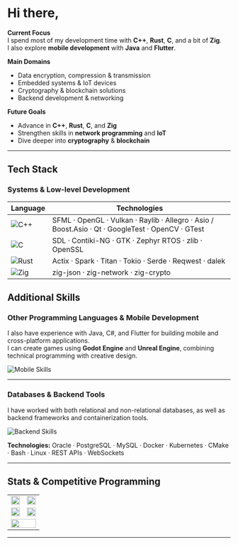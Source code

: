 # Hi there,

**Current Focus**  
I spend most of my development time with **C++**, **Rust**, **C**, and a bit of **Zig**.  
I also explore **mobile development** with **Java** and **Flutter**.

**Main Domains**  
- Data encryption, compression & transmission  
- Embedded systems & IoT devices  
- Cryptography & blockchain solutions  
- Backend development & networking  

**Future Goals**  
- Advance in **C++**, **Rust**, **C**, and **Zig**  
- Strengthen skills in **network programming** and **IoT**  
- Dive deeper into **cryptography** & **blockchain**  

---

## Tech Stack

### Systems & Low-level Development  

| Language | Technologies |
|----------|--------------|
|  ![C++](https://skillicons.dev/icons?i=cpp)| SFML · OpenGL · Vulkan · Raylib · Allegro · Asio / Boost.Asio · Qt · GoogleTest · OpenCV · GTest|
|  ![C](https://skillicons.dev/icons?i=c)| SDL · Contiki-NG · GTK · Zephyr RTOS · zlib · OpenSSL |
|  ![Rust](https://skillicons.dev/icons?i=rust)| Actix · Spark · Titan · Tokio · Serde · Reqwest · dalek |
|  ![Zig](https://skillicons.dev/icons?i=zig)| zig-json · zig-network · zig-crypto |



## Additional Skills

### Other Programming Languages & Mobile Development
I also have experience with Java, C#, and Flutter for building mobile and cross-platform applications.  
I can create games using **Godot Engine** and **Unreal Engine**, combining technical programming with creative design.

![Mobile Skills](https://skillicons.dev/icons?i=java,cs,dart,flutter,androidstudio,godot,unreal)

---

### Databases & Backend Tools
I have worked with both relational and non-relational databases, as well as backend frameworks and containerization tools.  

![Backend Skills](https://skillicons.dev/icons?i=spring,docker,kubernetes,mysql,postgresql,cmake,bash,linux)

**Technologies:** Oracle · PostgreSQL · MySQL · Docker · Kubernetes · CMake · Bash · Linux · REST APIs · WebSockets


---

## Stats & Competitive Programming

<table>
<tr>
<td align="center" width="50%">
  
<img src="https://github-readme-stats.vercel.app/api/top-langs/?username=Andezion&theme=dark&hide_border=true" width="100%"/>

</td>
<td align="center" width="50%">
  
<img src="https://leetcard.jacoblin.cool/Andezion?ext=activity&theme=dark" width="100%"/>

</td>
</tr>

<tr>
<td align="center" width="50%">
  
<img src="https://codeforces-readme-stats.vercel.app/api/card?username=Andezion&theme=dark&hide_border=true" width="100%"/>

</td>
<td align="center" width="50%">
  
<img src="https://github.r2v.ch/codewars?user=Andezion&stroke=%23BB432C" width="100%"/>

</td>
</tr>

<tr>
<td colspan="2" align="center">
  
<img src="https://streak-stats.demolab.com?user=Andezion&theme=dark&hide_border=true" width="100%"/>

</td>
</tr>
</table>

---
